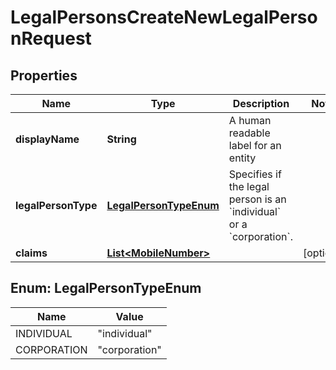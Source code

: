 

# LegalPersonsCreateNewLegalPersonRequest


## Properties

| Name | Type | Description | Notes |
|------------ | ------------- | ------------- | -------------|
|**displayName** | **String** | A human readable label for an entity |  |
|**legalPersonType** | [**LegalPersonTypeEnum**](#LegalPersonTypeEnum) | Specifies if the legal person is an &#x60;individual&#x60; or a &#x60;corporation&#x60;. |  |
|**claims** | [**List&lt;MobileNumber&gt;**](MobileNumber.md) |  |  [optional] |



## Enum: LegalPersonTypeEnum

| Name | Value |
|---- | -----|
| INDIVIDUAL | &quot;individual&quot; |
| CORPORATION | &quot;corporation&quot; |



